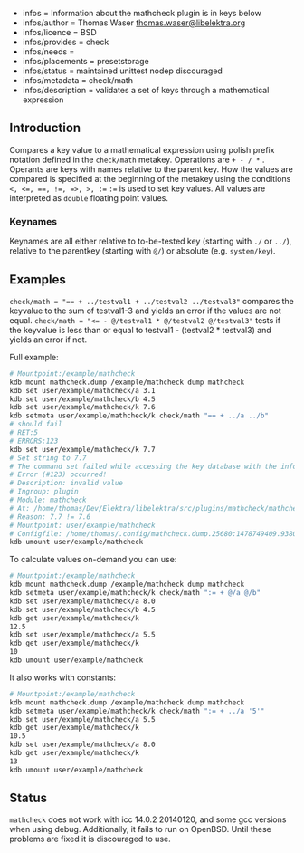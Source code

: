 - infos = Information about the mathcheck plugin is in keys below
- infos/author = Thomas Waser <thomas.waser@libelektra.org>
- infos/licence = BSD
- infos/provides = check
- infos/needs =
- infos/placements = presetstorage
- infos/status = maintained unittest nodep discouraged
- infos/metadata = check/math
- infos/description = validates a set of keys through a mathematical expression

## Introduction ##

Compares a key value to a mathematical expression using polish prefix notation defined in the `check/math` metakey. 
Operations are `+ - / *` . Operants are keys with names relative to the parent key.
How the values are compared is specified at the beginning of the metakey using the conditions `<, <=, ==, !=, =>, >, :=`
`:=` is used to set key values.
All values are interpreted as `double` floating point values.

### Keynames ###

Keynames are all either relative to to-be-tested key (starting with `./` or `../`), relative to the parentkey (starting with `@/`) or absolute (e.g. `system/key`).

## Examples ##

`check/math = "== + ../testval1 + ../testval2 ../testval3"` compares the keyvalue to the sum of testval1-3 and yields an error if the values are not equal.
`check/math = "<= - @/testval1 * @/testval2 @/testval3"` tests if the keyvalue is less than or equal to testval1 - (testval2 * testval3) and yields an error if not.

Full example:
```sh
# Mountpoint:/example/mathcheck
kdb mount mathcheck.dump /example/mathcheck dump mathcheck
kdb set user/example/mathcheck/a 3.1
kdb set user/example/mathcheck/b 4.5
kdb set user/example/mathcheck/k 7.6
kdb setmeta user/example/mathcheck/k check/math "== + ../a ../b"
# should fail
# RET:5
# ERRORS:123
kdb set user/example/mathcheck/k 7.7
# Set string to 7.7
# The command set failed while accessing the key database with the info:
# Error (#123) occurred!
# Description: invalid value
# Ingroup: plugin
# Module: mathcheck
# At: /home/thomas/Dev/Elektra/libelektra/src/plugins/mathcheck/mathcheck.c:399
# Reason: 7.7 != 7.6
# Mountpoint: user/example/mathcheck
# Configfile: /home/thomas/.config/mathcheck.dump.25680:1478749409.938013.tmp
kdb umount user/example/mathcheck
```
To calculate values on-demand you can use:
```sh
# Mountpoint:/example/mathcheck
kdb mount mathcheck.dump /example/mathcheck dump mathcheck
kdb setmeta user/example/mathcheck/k check/math ":= + @/a @/b"
kdb set user/example/mathcheck/a 8.0
kdb set user/example/mathcheck/b 4.5
kdb get user/example/mathcheck/k
12.5
kdb set user/example/mathcheck/a 5.5
kdb get user/example/mathcheck/k
10  
kdb umount user/example/mathcheck
```
It also works with constants:
```sh
# Mountpoint:/example/mathcheck
kdb mount mathcheck.dump /example/mathcheck dump mathcheck
kdb setmeta user/example/mathcheck/k check/math ":= + ../a '5'"
kdb set user/example/mathcheck/a 5.5
kdb get user/example/mathcheck/k
10.5
kdb set user/example/mathcheck/a 8.0
kdb get user/example/mathcheck/k
13
kdb umount user/example/mathcheck
```
## Status ##

`mathcheck` does not work with icc 14.0.2 20140120, and some gcc versions when using debug.
Additionally, it fails to run on OpenBSD.
Until these problems are fixed it is discouraged to use.

